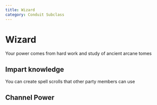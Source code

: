 ```yaml
---
title: Wizard 
category: Conduit Subclass
---
```


# Wizard

Your power comes from hard work and study of ancient arcane tomes

## Impart knowledge
You can create spell scrolls that other party members can use

## Channel Power
